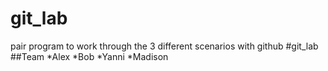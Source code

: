 # git_lab
pair program to work through the 3 different scenarios with github
#git_lab
##Team 
*Alex
*Bob
*Yanni
*Madison
